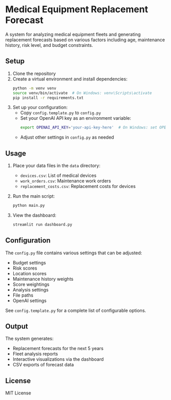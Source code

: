 # Medical Equipment Replacement Forecast

A system for analyzing medical equipment fleets and generating replacement forecasts based on various factors including age, maintenance history, risk level, and budget constraints.

## Setup

1. Clone the repository
2. Create a virtual environment and install dependencies:
   ```bash
   python -m venv venv
   source venv/bin/activate  # On Windows: venv\Scripts\activate
   pip install -r requirements.txt
   ```
3. Set up your configuration:
   - Copy `config.template.py` to `config.py`
   - Set your OpenAI API key as an environment variable:
     ```bash
     export OPENAI_API_KEY='your-api-key-here'  # On Windows: set OPENAI_API_KEY=your-api-key-here
     ```
   - Adjust other settings in `config.py` as needed

## Usage

1. Place your data files in the `data` directory:
   - `devices.csv`: List of medical devices
   - `work_orders.csv`: Maintenance work orders
   - `replacement_costs.csv`: Replacement costs for devices

2. Run the main script:
   ```bash
   python main.py
   ```

3. View the dashboard:
   ```bash
   streamlit run dashboard.py
   ```

## Configuration

The `config.py` file contains various settings that can be adjusted:

- Budget settings
- Risk scores
- Location scores
- Maintenance history weights
- Score weightings
- Analysis settings
- File paths
- OpenAI settings

See `config.template.py` for a complete list of configurable options.

## Output

The system generates:
- Replacement forecasts for the next 5 years
- Fleet analysis reports
- Interactive visualizations via the dashboard
- CSV exports of forecast data

## License

MIT License

